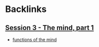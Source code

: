 
# Backlinks
## [Session 3 - The mind, part 1](<Session 3 - The mind, part 1.md>)
- [functions of the mind](<functions of the mind.md>)

